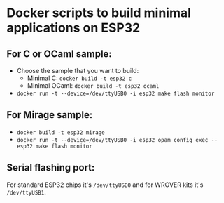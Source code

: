 # Docker scripts to build minimal applications on ESP32

## For C or OCaml sample:

* Choose the sample that you want to build: 
  - Minimal C: `docker build -t esp32 c`
  - Minimal OCaml: `docker build -t esp32 ocaml`
* `docker run -t --device=/dev/ttyUSB0 -i esp32 make flash monitor`

## For Mirage sample:

* `docker build -t esp32 mirage`
* `docker run -t --device=/dev/ttyUSB0 -i esp32 opam config exec -- esp32 make flash monitor`

## Serial flashing port:

For standard ESP32 chips it's `/dev/ttyUSB0` and for WROVER kits it's `/dev/ttyUSB1`.
